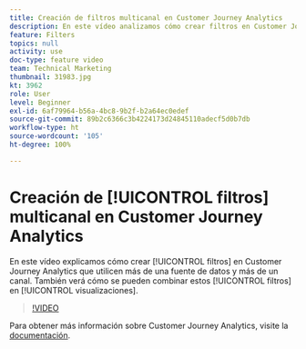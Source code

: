 ```yaml
---
title: Creación de filtros multicanal en Customer Journey Analytics
description: En este vídeo analizamos cómo crear filtros en Customer Journey Analytics de Adobe que utilicen más de una fuente de datos y más de un canal. También verá cómo se pueden combinar estos filtros en las visualizaciones.
feature: Filters
topics: null
activity: use
doc-type: feature video
team: Technical Marketing
thumbnail: 31983.jpg
kt: 3962
role: User
level: Beginner
exl-id: 6af79964-b56a-4bc8-9b2f-b2a64ec0edef
source-git-commit: 89b2c6366c3b4224173d24845110adecf5d0b7db
workflow-type: ht
source-wordcount: '105'
ht-degree: 100%

---
```


# Creación de [!UICONTROL filtros] multicanal en Customer Journey Analytics

En este vídeo explicamos cómo crear [!UICONTROL filtros] en Customer Journey Analytics que utilicen más de una fuente de datos y más de un canal. También verá cómo se pueden combinar estos [!UICONTROL filtros] en [!UICONTROL visualizaciones].

>[!VIDEO](https://video.tv.adobe.com/v/31983/?quality=12&learn=on)

Para obtener más información sobre Customer Journey Analytics, visite la [documentación](https://experienceleague.adobe.com/docs/analytics-platform/using/cja-landing.html?lang=es).
